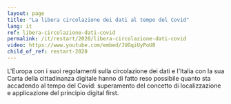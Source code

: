 ```yaml
---
layout: page
title: "La libera circolazione dei dati al tempo del Covid"
lang: it
ref: libera-circolazione-dati-covid
permalink: /it/restart/2020/libera-circolazione-dati-covid
video: https://www.youtube.com/embed/JUGqiUyPoU8
child_of_ref: restart-2020
---
```


L'Europa con i suoi regolamenti sulla circolazione dei dati e l'Italia con la sua Carta della cittadinanza digitale hanno di fatto reso possibile quanto sta accadendo al tempo del Covid: superamento del concetto di localizzazione e applicazione del principio digital first.
